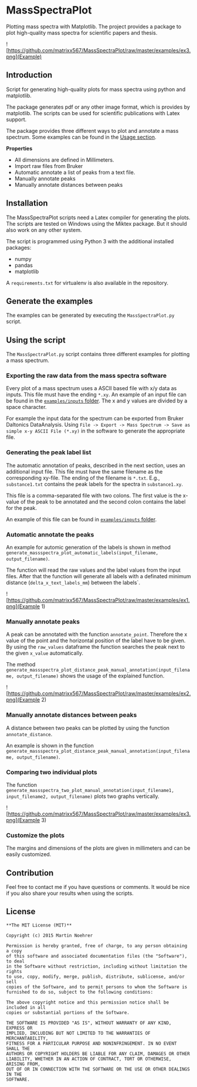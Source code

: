 # MassSpectraPlot

Plotting mass spectra with Matplotlib. The project provides a package to plot high-quality mass spectra for scientific papers and thesis.

![https://github.com/matrixx567/MassSpectraPlot/raw/master/examples/ex3.png](Example)

## Introduction

Script for generating high-quality plots for mass spectra using python and matplotlib.

The package generates pdf or any other image format, which is provides by matplotlib. The scripts can be used for scientific publications with Latex support.

The package provides three different ways to plot and annotate a mass spectrum. Some examples can be found in the [Usage section](#using-the-script).

**Properties**

- All dimensions are defined in Millimeters.
- Import raw files from Bruker
- Automatic annotate a list of peaks from a text file.
- Manually annotate peaks
- Manually annotate distances between peaks

## Installation

The MassSpectraPlot scripts need a Latex compiler for generating the plots. The scripts are tested on Windows using the Miktex package. But it should also work on any other system.

The script is programmed using Python 3 with the additional installed packages:

- numpy
- pandas
- matplotlib

A `requirements.txt` for virtualenv is also available in the repository.

## Generate the examples

The examples can be generated by executing the `MassSpectraPlot.py` script.

## Using the script

The `MassSpectraPlot.py` script contains three different examples for plotting a mass spectrum.

### Exporting the raw data from the mass spectra software

Every plot of a mass spectrum uses a ASCII based file with x/y data as inputs. This file must have the ending `*.xy`. An example of an input file can be found in the [`examples/inputs` folder][githubexamples]. The x and y values are divided by a space character.

For example the input data for the spectrum can be exported from Bruker Daltonics DataAnalysis. Using `File -> Export -> Mass Spectrum -> Save as simple x-y ASCII File (*.xy)` in the software to generate the appropriate file.

### Generating the peak label list

The automatic annotation of peaks, described in the next section, uses an additional input file. This file must have the same filename as the corresponding xy-file. The ending of the filename is `*.txt`. E.g., `substance1.txt` contains the peak labels for the spectra in `substance1.xy`.

This file is a comma-separated file with two colons. The first value is the x-value of the peak to be annotated and the second colon contains the label for the peak.

An example of this file can be found in [`examples/inputs` folder][githubexamples].

### Automatic annotate the peaks

An example for automic generation of the labels is shown in method `generate_massspectra_plot_automatic_labels(input_filename, output_filename)`.

The function will read the raw values and the label values from the input files. After that the function will generate all labels with a definated minimum distance (`delta_x_text_labels_mm`) between the labels`.

![https://github.com/matrixx567/MassSpectraPlot/raw/master/examples/ex1.png](Example 1)

### Manually annotate peaks

A peak can be annotated with the function `annotate_point`. Therefore the x value of the point and the horizontal position of the label have to be given. By using the `raw_values` dataframe the function searches the peak next to the given `x_value` automatically.

The method `generate_massspectra_plot_distance_peak_manual_annotation(input_filename, output_filename)` shows the usage of the explained function.

![https://github.com/matrixx567/MassSpectraPlot/raw/master/examples/ex2.png](Example 2)

### Manually annotate distances between peaks

A distance between two peaks can be plotted by using the function `annotate_distance`.

An example is shown in the function `generate_massspectra_plot_distance_peak_manual_annotation(input_filename, output_filename)`.

### Comparing two individual plots

The function `generate_massspectra_two_plot_manual_annotation(input_filename1, input_filename2, output_filename)` plots two graphs vertically.

![https://github.com/matrixx567/MassSpectraPlot/raw/master/examples/ex3.png](Example 3)

### Customize the plots

The margins and dimensions of the plots are given in millimeters and can be easily customized.

## Contribution

Feel free to contact me if you have questions or comments. It would be nice if you also share your results when using the scripts.

## License

```
**The MIT License (MIT)**

Copyright (c) 2015 Martin Noehrer

Permission is hereby granted, free of charge, to any person obtaining a copy
of this software and associated documentation files (the "Software"), to deal
in the Software without restriction, including without limitation the rights
to use, copy, modify, merge, publish, distribute, sublicense, and/or sell
copies of the Software, and to permit persons to whom the Software is
furnished to do so, subject to the following conditions:

The above copyright notice and this permission notice shall be included in all
copies or substantial portions of the Software.

THE SOFTWARE IS PROVIDED "AS IS", WITHOUT WARRANTY OF ANY KIND, EXPRESS OR
IMPLIED, INCLUDING BUT NOT LIMITED TO THE WARRANTIES OF MERCHANTABILITY,
FITNESS FOR A PARTICULAR PURPOSE AND NONINFRINGEMENT. IN NO EVENT SHALL THE
AUTHORS OR COPYRIGHT HOLDERS BE LIABLE FOR ANY CLAIM, DAMAGES OR OTHER
LIABILITY, WHETHER IN AN ACTION OF CONTRACT, TORT OR OTHERWISE, ARISING FROM,
OUT OF OR IN CONNECTION WITH THE SOFTWARE OR THE USE OR OTHER DEALINGS IN THE
SOFTWARE.
```

[githubexamples]: https://github.com/matrixx567/MassSpectraPlot/tree/master/examples
